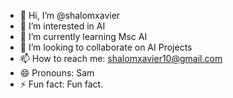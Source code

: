 - 👋 Hi, I’m @shalomxavier
- 👀 I’m interested in AI
- 🌱 I’m currently learning Msc AI
- 💞️ I’m looking to collaborate on AI Projects
- 📫 How to reach me: shalomxavier10@gmail.com
- 😄 Pronouns: Sam
- ⚡ Fun fact: Fun fact.

<!---
shalomxavier/shalomxavier is a ✨ special ✨ repository because its `README.md` (this file) appears on your GitHub profile.
You can click the Preview link to take a look at your changes.
--->
